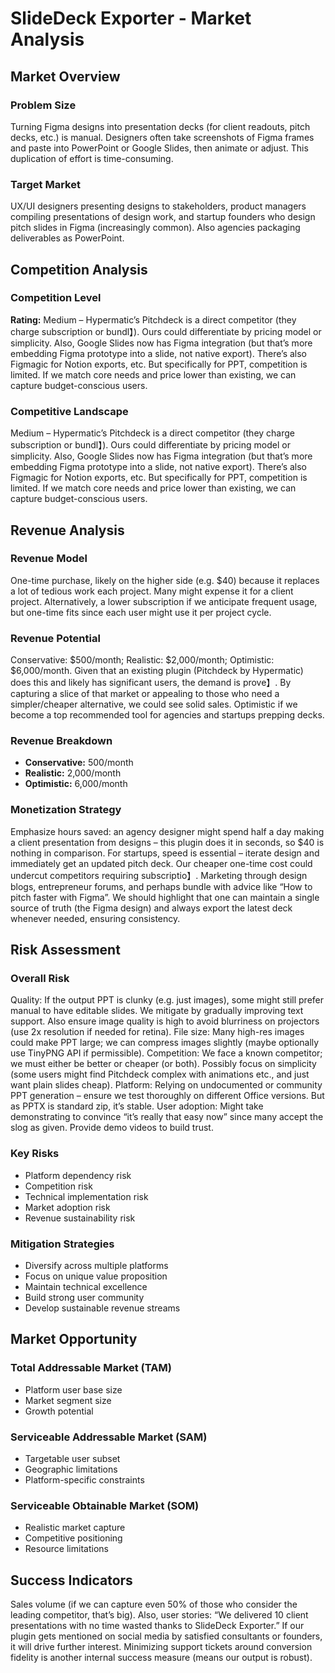 # SlideDeck Exporter - Market Analysis

## Market Overview

### Problem Size
Turning Figma designs into presentation decks (for client readouts, pitch decks, etc.) is manual. Designers often take screenshots of Figma frames and paste into PowerPoint or Google Slides, then animate or adjust. This duplication of effort is time-consuming.

### Target Market
UX/UI designers presenting designs to stakeholders, product managers compiling presentations of design work, and startup founders who design pitch slides in Figma (increasingly common). Also agencies packaging deliverables as PowerPoint.

## Competition Analysis

### Competition Level
**Rating:** Medium – Hypermatic’s Pitchdeck is a direct competitor (they charge subscription or bundl】). Ours could differentiate by pricing model or simplicity. Also, Google Slides now has Figma integration (but that’s more embedding Figma prototype into a slide, not native export). There’s also Figmagic for Notion exports, etc. But specifically for PPT, competition is limited. If we match core needs and price lower than existing, we can capture budget-conscious users.

### Competitive Landscape
Medium – Hypermatic’s Pitchdeck is a direct competitor (they charge subscription or bundl】). Ours could differentiate by pricing model or simplicity. Also, Google Slides now has Figma integration (but that’s more embedding Figma prototype into a slide, not native export). There’s also Figmagic for Notion exports, etc. But specifically for PPT, competition is limited. If we match core needs and price lower than existing, we can capture budget-conscious users.

## Revenue Analysis

### Revenue Model
One-time purchase, likely on the higher side (e.g. $40) because it replaces a lot of tedious work each project. Many might expense it for a client project. Alternatively, a lower subscription if we anticipate frequent usage, but one-time fits since each user might use it per project cycle.

### Revenue Potential
Conservative: $500/month; Realistic: $2,000/month; Optimistic: $6,000/month. Given that an existing plugin (Pitchdeck by Hypermatic) does this and likely has significant users, the demand is prove】. By capturing a slice of that market or appealing to those who need a simpler/cheaper alternative, we could see solid sales. Optimistic if we become a top recommended tool for agencies and startups prepping decks.

### Revenue Breakdown
- **Conservative:** 500/month
- **Realistic:** 2,000/month
- **Optimistic:** 6,000/month

### Monetization Strategy
Emphasize hours saved: an agency designer might spend half a day making a client presentation from designs – this plugin does it in seconds, so $40 is nothing in comparison. For startups, speed is essential – iterate design and immediately get an updated pitch deck. Our cheaper one-time cost could undercut competitors requiring subscriptio】. Marketing through design blogs, entrepreneur forums, and perhaps bundle with advice like “How to pitch faster with Figma”. We should highlight that one can maintain a single source of truth (the Figma design) and always export the latest deck whenever needed, ensuring consistency.

## Risk Assessment

### Overall Risk
Quality: If the output PPT is clunky (e.g. just images), some might still prefer manual to have editable slides. We mitigate by gradually improving text support. Also ensure image quality is high to avoid blurriness on projectors (use 2x resolution if needed for retina). File size: Many high-res images could make PPT large; we can compress images slightly (maybe optionally use TinyPNG API if permissible). Competition: We face a known competitor; we must either be better or cheaper (or both). Possibly focus on simplicity (some users might find Pitchdeck complex with animations etc., and just want plain slides cheap). Platform: Relying on undocumented or community PPT generation – ensure we test thoroughly on different Office versions. But as PPTX is standard zip, it’s stable. User adoption: Might take demonstrating to convince “it’s really that easy now” since many accept the slog as given. Provide demo videos to build trust.

### Key Risks
- Platform dependency risk
- Competition risk
- Technical implementation risk
- Market adoption risk
- Revenue sustainability risk

### Mitigation Strategies
- Diversify across multiple platforms
- Focus on unique value proposition
- Maintain technical excellence
- Build strong user community
- Develop sustainable revenue streams

## Market Opportunity

### Total Addressable Market (TAM)
- Platform user base size
- Market segment size
- Growth potential

### Serviceable Addressable Market (SAM)
- Targetable user subset
- Geographic limitations
- Platform-specific constraints

### Serviceable Obtainable Market (SOM)
- Realistic market capture
- Competitive positioning
- Resource limitations

## Success Indicators
Sales volume (if we can capture even 50% of those who consider the leading competitor, that’s big). Also, user stories: “We delivered 10 client presentations with no time wasted thanks to SlideDeck Exporter.” If our plugin gets mentioned on social media by satisfied consultants or founders, it will drive further interest. Minimizing support tickets around conversion fidelity is another internal success measure (means our output is robust).
